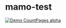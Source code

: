 # mamo-test
[![Demo CountPages alpha](https://share.gifyoutube.com/KzB6Gb.gif)](https://www.youtube.com/watch?v=ek1j272iAmc)

